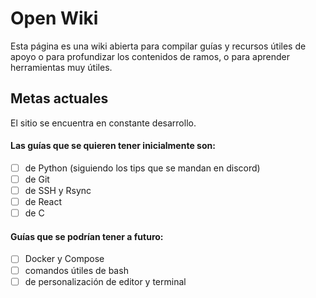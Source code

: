 # Open Wiki

Esta página es una wiki abierta para compilar guías y recursos útiles
de apoyo o para profundizar los contenidos de ramos, o para aprender
herramientas muy útiles.

## Metas actuales

El sitio se encuentra en constante desarrollo.

#### Las guías que se quieren tener inicialmente son:

- [ ] de Python (siguiendo los tips que se mandan en discord)
- [ ] de Git
- [ ] de SSH y Rsync
- [ ] de React
- [ ] de C

#### Guías que se podrían tener a futuro:

- [ ] Docker y Compose
- [ ] comandos útiles de bash
- [ ] de personalización de editor y terminal
